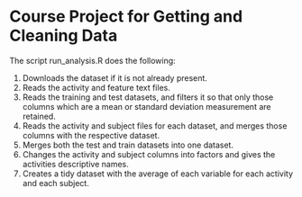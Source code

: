 # Course Project for Getting and Cleaning Data

The script run_analysis.R does the following:

1. Downloads the dataset if it is not already present.
2. Reads the activity and feature text files.
3. Reads the training and test datasets, and filters it so that only those columns which are a mean or standard deviation measurement are retained.
4. Reads the activity and subject files for each dataset, and merges those columns with the respective dataset.
5. Merges both the test and train datasets into one dataset.
6. Changes the activity and subject columns into factors and gives the activities descriptive names.
7. Creates a tidy dataset with the average of each variable for each activity and each subject.